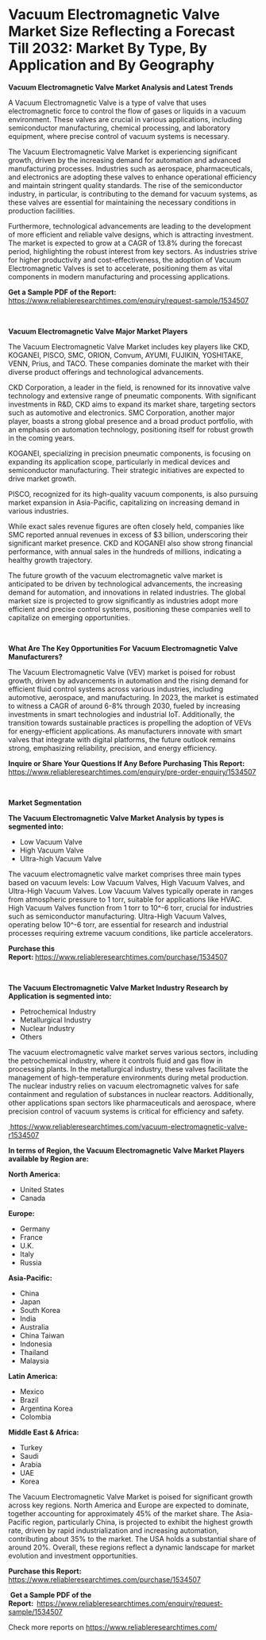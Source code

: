 <p><h1>Vacuum Electromagnetic Valve Market Size Reflecting a Forecast Till 2032: Market By Type, By Application and By Geography</h1></p><p><strong>Vacuum Electromagnetic Valve Market Analysis and Latest Trends</strong></p>
<p><p>A Vacuum Electromagnetic Valve is a type of valve that uses electromagnetic force to control the flow of gases or liquids in a vacuum environment. These valves are crucial in various applications, including semiconductor manufacturing, chemical processing, and laboratory equipment, where precise control of vacuum systems is necessary.</p><p>The Vacuum Electromagnetic Valve Market is experiencing significant growth, driven by the increasing demand for automation and advanced manufacturing processes. Industries such as aerospace, pharmaceuticals, and electronics are adopting these valves to enhance operational efficiency and maintain stringent quality standards. The rise of the semiconductor industry, in particular, is contributing to the demand for vacuum systems, as these valves are essential for maintaining the necessary conditions in production facilities.</p><p>Furthermore, technological advancements are leading to the development of more efficient and reliable valve designs, which is attracting investment. The market is expected to grow at a CAGR of 13.8% during the forecast period, highlighting the robust interest from key sectors. As industries strive for higher productivity and cost-effectiveness, the adoption of Vacuum Electromagnetic Valves is set to accelerate, positioning them as vital components in modern manufacturing and processing applications.</p></p>
<p><strong>Get a Sample PDF of the Report:&nbsp;</strong> <a href="https://www.reliableresearchtimes.com/enquiry/request-sample/1534507?utm_campaign=3322&utm_medium=2&utm_source=Github&utm_content=ia&utm_term=11042025&utm_id=vacuum-electromagnetic-valve">https://www.reliableresearchtimes.com/enquiry/request-sample/1534507</a></p>
<p>&nbsp;</p>
<p><strong>Vacuum Electromagnetic Valve Major Market Players</strong></p>
<p><p>The Vacuum Electromagnetic Valve Market includes key players like CKD, KOGANEI, PISCO, SMC, ORION, Convum, AYUMI, FUJIKIN, YOSHITAKE, VENN, Prius, and TACO. These companies dominate the market with their diverse product offerings and technological advancements.</p><p>CKD Corporation, a leader in the field, is renowned for its innovative valve technology and extensive range of pneumatic components. With significant investments in R&D, CKD aims to expand its market share, targeting sectors such as automotive and electronics. SMC Corporation, another major player, boasts a strong global presence and a broad product portfolio, with an emphasis on automation technology, positioning itself for robust growth in the coming years.</p><p>KOGANEI, specializing in precision pneumatic components, is focusing on expanding its application scope, particularly in medical devices and semiconductor manufacturing. Their strategic initiatives are expected to drive market growth.</p><p>PISCO, recognized for its high-quality vacuum components, is also pursuing market expansion in Asia-Pacific, capitalizing on increasing demand in various industries.</p><p>While exact sales revenue figures are often closely held, companies like SMC reported annual revenues in excess of $3 billion, underscoring their significant market presence. CKD and KOGANEI also show strong financial performance, with annual sales in the hundreds of millions, indicating a healthy growth trajectory.</p><p>The future growth of the vacuum electromagnetic valve market is anticipated to be driven by technological advancements, the increasing demand for automation, and innovations in related industries. The global market size is projected to grow significantly as industries adopt more efficient and precise control systems, positioning these companies well to capitalize on emerging opportunities.</p></p>
<p>&nbsp;</p>
<p><strong>What Are The Key Opportunities For Vacuum Electromagnetic Valve Manufacturers?</strong></p>
<p><p>The Vacuum Electromagnetic Valve (VEV) market is poised for robust growth, driven by advancements in automation and the rising demand for efficient fluid control systems across various industries, including automotive, aerospace, and manufacturing. In 2023, the market is estimated to witness a CAGR of around 6-8% through 2030, fueled by increasing investments in smart technologies and industrial IoT. Additionally, the transition towards sustainable practices is propelling the adoption of VEVs for energy-efficient applications. As manufacturers innovate with smart valves that integrate with digital platforms, the future outlook remains strong, emphasizing reliability, precision, and energy efficiency.</p></p>
<p><strong>Inquire or Share Your Questions If Any Before Purchasing This Report:</strong> <a href="https://www.reliableresearchtimes.com/enquiry/pre-order-enquiry/1534507?utm_campaign=3322&utm_medium=2&utm_source=Github&utm_content=ia&utm_term=11042025&utm_id=vacuum-electromagnetic-valve">https://www.reliableresearchtimes.com/enquiry/pre-order-enquiry/1534507</a></p>
<p>&nbsp;</p>
<p><strong>Market Segmentation</strong></p>
<p><strong>The Vacuum Electromagnetic Valve Market Analysis by types is segmented into:</strong></p>
<p><ul><li>Low Vacuum Valve</li><li>High Vacuum Valve</li><li>Ultra-high Vacuum Valve</li></ul></p>
<p><p>The vacuum electromagnetic valve market comprises three main types based on vacuum levels: Low Vacuum Valves, High Vacuum Valves, and Ultra-High Vacuum Valves. Low Vacuum Valves typically operate in ranges from atmospheric pressure to 1 torr, suitable for applications like HVAC. High Vacuum Valves function from 1 torr to 10^-6 torr, crucial for industries such as semiconductor manufacturing. Ultra-High Vacuum Valves, operating below 10^-6 torr, are essential for research and industrial processes requiring extreme vacuum conditions, like particle accelerators.</p></p>
<p><strong>Purchase this Report:&nbsp;</strong><a href="https://www.reliableresearchtimes.com/purchase/1534507?utm_campaign=3322&utm_medium=2&utm_source=Github&utm_content=ia&utm_term=11042025&utm_id=vacuum-electromagnetic-valve">https://www.reliableresearchtimes.com/purchase/1534507</a></p>
<p>&nbsp;</p>
<p><strong>The Vacuum Electromagnetic Valve Market Industry Research by Application is segmented into:</strong></p>
<p><ul><li>Petrochemical Industry</li><li>Metallurgical Industry</li><li>Nuclear Industry</li><li>Others</li></ul></p>
<p><p>The vacuum electromagnetic valve market serves various sectors, including the petrochemical industry, where it controls fluid and gas flow in processing plants. In the metallurgical industry, these valves facilitate the management of high-temperature environments during metal production. The nuclear industry relies on vacuum electromagnetic valves for safe containment and regulation of substances in nuclear reactors. Additionally, other applications span sectors like pharmaceuticals and aerospace, where precision control of vacuum systems is critical for efficiency and safety.</p></p>
<p><a href="https://www.reliableresearchtimes.com/vacuum-electromagnetic-valve-r1534507?utm_campaign=3322&utm_medium=2&utm_source=Github&utm_content=ia&utm_term=11042025&utm_id=vacuum-electromagnetic-valve">&nbsp;https://www.reliableresearchtimes.com/vacuum-electromagnetic-valve-r1534507</a></p>
<p><strong>In terms of Region, the Vacuum Electromagnetic Valve Market Players available by Region are:</strong></p>
<p>
    <p> <strong> North America: </strong>
        <ul>
            <li>United States</li>
            <li>Canada</li>
        </ul>
        </p> 
    <p> <strong> Europe: </strong>
        <ul>
            <li>Germany</li>
            <li>France</li>
            <li>U.K.</li>
            <li>Italy</li>
            <li>Russia</li>
        </ul>
        </p> 
    <p> <strong> Asia-Pacific: </strong>
        <ul>
            <li>China</li>
            <li>Japan</li>
            <li>South Korea</li>
            <li>India</li>
            <li>Australia</li>
            <li>China Taiwan</li>
            <li>Indonesia</li>
            <li>Thailand</li>
            <li>Malaysia</li>
        </ul>
        </p> 
    <p> <strong> Latin America: </strong>
        <ul>
            <li>Mexico</li>
            <li>Brazil</li>
            <li>Argentina Korea</li>
            <li>Colombia</li>
        </ul>
        </p> 
    <p> <strong> Middle East & Africa: </strong>
        <ul>
            <li>Turkey</li>
            <li>Saudi</li>
            <li>Arabia</li>
            <li>UAE</li>
            <li>Korea</li>
        </ul>
    </p>
    </p>
<p><p>The Vacuum Electromagnetic Valve Market is poised for significant growth across key regions. North America and Europe are expected to dominate, together accounting for approximately 45% of the market share. The Asia-Pacific region, particularly China, is projected to exhibit the highest growth rate, driven by rapid industrialization and increasing automation, contributing about 35% to the market. The USA holds a substantial share of around 20%. Overall, these regions reflect a dynamic landscape for market evolution and investment opportunities.</p></p>
<p><strong>Purchase this Report: </strong><a href="https://www.reliableresearchtimes.com/purchase/1534507?utm_campaign=3322&utm_medium=2&utm_source=Github&utm_content=ia&utm_term=11042025&utm_id=vacuum-electromagnetic-valve">https://www.reliableresearchtimes.com/purchase/1534507</a></p>
<p>&nbsp;<strong>Get a Sample PDF of the Report:&nbsp;&nbsp;</strong><a href="https://www.reliableresearchtimes.com/enquiry/request-sample/1534507?utm_campaign=3322&utm_medium=2&utm_source=Github&utm_content=ia&utm_term=11042025&utm_id=vacuum-electromagnetic-valve">https://www.reliableresearchtimes.com/enquiry/request-sample/1534507</a></p>
<p><strong></strong></p>
<p>Check more reports on <a href="https://www.reliableresearchtimes.com/?utm_campaign=3322&utm_medium=2&utm_source=Github&utm_content=ia&utm_term=11042025&utm_id=vacuum-electromagnetic-valve">https://www.reliableresearchtimes.com/</a></p>